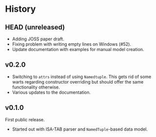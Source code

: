 # History

## HEAD (unreleased)

- Adding JOSS paper draft.
- Fixing problem with writing empty lines on Windows (#52).
- Update documentation with examples for manual model creation.

## v0.2.0

- Switching to `attrs` instead of using `Namedtuple`.
  This gets rid of some warts regarding constructor overriding but should offer the same functionality otherwise.
- Various updates to the documentation.

## v0.1.0

First public release.

- Started out with ISA-TAB parser and `NamedTuple`-based data model.
